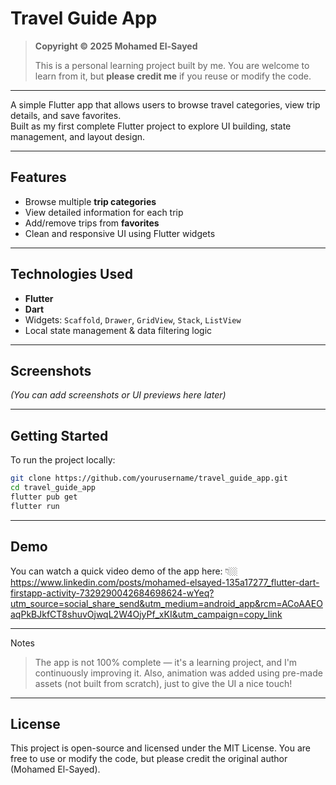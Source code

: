 # Travel Guide App

> **Copyright © 2025 Mohamed El-Sayed**
>  
> This is a personal learning project built by me. You are welcome to learn from it, but **please credit me** if you reuse or modify the code.

---

A simple Flutter app that allows users to browse travel categories, view trip details, and save favorites.  
Built as my first complete Flutter project to explore UI building, state management, and layout design.

---

## Features

- Browse multiple **trip categories**  
- View detailed information for each trip  
- Add/remove trips from **favorites**  
- Clean and responsive UI using Flutter widgets

---

## Technologies Used

- **Flutter**  
- **Dart**  
- Widgets: `Scaffold`, `Drawer`, `GridView`, `Stack`, `ListView`  
- Local state management & data filtering logic

---

## Screenshots

*(You can add screenshots or UI previews here later)*

---

## Getting Started

To run the project locally:

```bash
git clone https://github.com/yourusername/travel_guide_app.git
cd travel_guide_app
flutter pub get
flutter run
```
---
## Demo

You can watch a quick video demo of the app here:
👇🏼
https://www.linkedin.com/posts/mohamed-elsayed-135a17277_flutter-dart-firstapp-activity-7329290042684698624-wYeq?utm_source=social_share_send&utm_medium=android_app&rcm=ACoAAEOaqPkBJkfCT8shuvOjwqL2W4OjyPf_xKI&utm_campaign=copy_link

---

Notes

> The app is not 100% complete — it's a learning project, and I'm continuously improving it.
Also, animation was added using pre-made assets (not built from scratch), just to give the UI a nice touch!

---

## License

This project is open-source and licensed under the MIT License.
You are free to use or modify the code, but please credit the original author (Mohamed El-Sayed).

